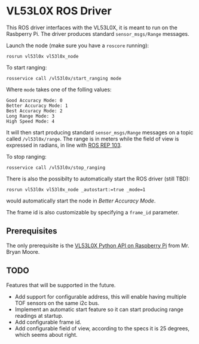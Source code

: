 VL53L0X ROS Driver
===================

This ROS driver interfaces with the VL53L0X, it is meant to run on the Rasbperry Pi. The driver produces standard `sensor_msgs/Range` messages.

Launch the node (make sure you have a `roscore` running):

    rosrun vl53l0x vl53l0x_node

To start ranging:

    rosservice call /vl53l0x/start_ranging mode

Where `mode` takes one of the folling values:

    Good Accuracy Mode: 0
    Better Accuracy Mode: 1
    Best Accuracy Mode: 2
    Long Range Mode: 3
    High Speed Mode: 4

It will then start producing standard `sensor_msgs/Range` messages on a topic called `/vl53l0x/range`. The range is in meters while the field of view is expressed in radians, in line with [ROS REP 103](http://www.ros.org/reps/rep-0103.html).

To stop ranging:

    rosservice call /vl53l0x/stop_ranging

There is also the possibilty to automatically start the ROS driver (still TBD):

    rosrun vl53l0x vl53l0x_node _autostart:=true _mode=1

would automatically start the node in *Better Accuracy Mode*.

The frame id is also customizable by specifying a `frame_id` parameter.

## Prerequisites
The only prerequisite is the [VL53L0X Python API on Raspberry Pi](https://github.com/johnbryanmoore/VL53L0X_rasp_python) from Mr. Bryan Moore.

## TODO
Features that will be supported in the future.

* Add support for configurable address, this will enable having multiple TOF sensors on the same i2c bus.
* Implement an automatic start feature so it can start producing range readings at startup.
* Add configurable frame id.
* Add configurable field of view, according to the specs it is 25 degrees, which seems about right.
                   
